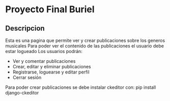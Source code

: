 # Proyecto Final Buriel
## Descripcion
Esta es una pagina que permite ver y crear publicaciones sobre los generos musicales
Para poder ver el contenido de las publicaciones el usuario debe estar logueado
Los usuarios podrán:
- Ver y comentar publicaciones
- Crear, editar y eliminar publicaciones
- Registrarse, loguearse y editar perfil
- Cerrar sesión

Para poder crear publicaciones se debe instalar ckeditor con:
pip install django-ckeditor
